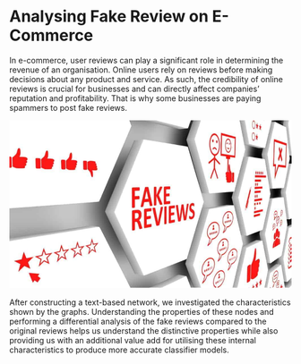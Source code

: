 # Analysing Fake Review on E-Commerce

In e-commerce, user reviews can play a significant role in determining the revenue of an organisation. Online users rely on reviews before making decisions about any product and service. As such, the credibility of online reviews is crucial for businesses and can directly affect companies’ reputation and profitability. That is why some businesses are paying spammers to post fake reviews.

<img src="Image.jpg" height=300 width=1000>

After constructing a text-based network, we investigated the characteristics shown by the graphs. Understanding the properties of these nodes and performing a differential analysis of the fake reviews compared to the original reviews helps us understand the distinctive properties while also providing us with an additional value add for utilising these internal characteristics to produce more accurate classifier models.
